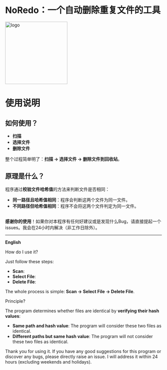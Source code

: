 # NoRedo：一个自动删除重复文件的工具

<img src="https://www.lp-gardenwalk.top/wp-content/uploads/2024/03/cropped-1710345033-bg_bggenerator_com-1.png" alt="logo" width="200" height="200">

# 使用说明

## 如何使用？

- **扫描**
- **选择文件**
- **删除文件**

整个过程简单明了：**扫描 → 选择文件 → 删除文件到回收站**。

## 原理是什么？

程序通过**校验文件哈希值**的方法来判断文件是否相同：
- **同一路径且哈希值相同**：程序会判断这两个文件为同一文件。
- **不同路径但哈希值相同**：程序不会将这两个文件判定为同一文件。

## 

**感谢你的使用**！如果你对本程序有任何好建议或是发现什么Bug，请直接提起一个issues。我会在24小时内解决（非工作日除外）。

---

**English**

How do I use it?

Just follow these steps:
- **Scan**: 
- **Select File**: 
- **Delete File**: 

The whole process is simple: **Scan → Select File → Delete File**.

Principle?

The program determines whether files are identical by **verifying their hash values**:
- **Same path and hash value**: The program will consider these two files as identical.
- **Different paths but same hash value**: The program will not consider these two files as identical.

Thank you for using it. If you have any good suggestions for this program or discover any bugs, please directly raise an issue. I will address it within 24 hours (excluding weekends and holidays).
